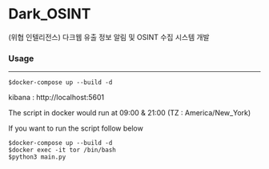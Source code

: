# Dark_OSINT

(위협 인텔리전스) 다크웹 유출 정보 알림 및 OSINT 수집 시스템 개발

### Usage

---

```
$docker-compose up --build -d
```

kibana : http://localhost:5601

The script in docker would run at 09:00 & 21:00 (TZ : America/New_York)

If you want to run the script follow below

```
$docker-compose up --build -d
$docker exec -it tor /bin/bash
$python3 main.py
```
